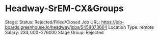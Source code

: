# Headway-SrEM-CX&Groups

Stage: Status: Rejected/Filled/Closed
Job URL: https://job-boards.greenhouse.io/headway/jobs/5458073004
Location Type: remote
Salary: $234,000-$276000
Stage Group: Rejected